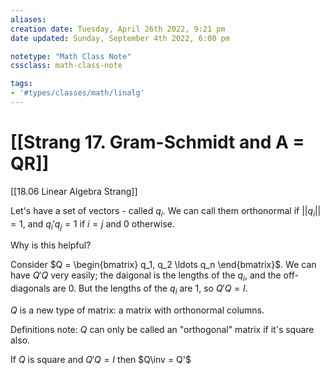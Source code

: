 ```yaml
---
aliases: 
creation date: Tuesday, April 26th 2022, 9:21 pm
date updated: Sunday, September 4th 2022, 6:00 pm

notetype: "Math Class Note"
cssclass: math-class-note

tags: 
- '#types/classes/math/linalg'
---
```


# [[Strang 17. Gram-Schmidt and A = QR]]

[[18.06 Linear Algebra Strang]]


Let's have a set of vectors - called $q_i$. We can call them orthonormal if $||q_i|| = 1$, and 
$q_i'q_j = 1$ if $i = j$ and $0$ otherwise. 

Why is this helpful?

Consider $Q = \begin{bmatrix} q_1, q_2 \ldots q_n \end{bmatrix}$. We can have $Q'Q$ very easily; the daigonal is the lengths of the $q_i$, and the off-diagonals are $0$. But the lengths of the $q_i$ are $1$, so $Q'Q = I$.

$Q$ is a new type of matrix: a matrix with orthonormal columns. 

Definitions note: $Q$ can only be called an "orthogonal" matrix if it's square also. 

If $Q$ is square and $Q'Q = I$ then $Q\inv = Q'$
